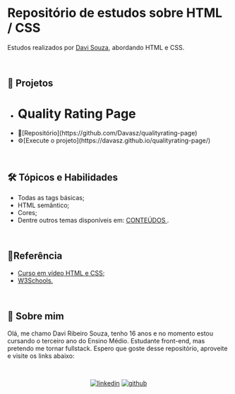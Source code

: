 # Repositório de estudos sobre HTML / CSS

Estudos realizados por [Davi Souza](https://github.com/Davasz), abordando HTML e CSS.

<br>

## 🚀 Projetos

- # Quality Rating Page
<ul> 
<li> 🧳[Repositório](https://github.com/Davasz/qualityrating-page)
<li> ⚙️[Execute o projeto](https://davasz.github.io/qualityrating-page/)
</ul>


<br>

## 🛠 Tópicos e Habilidades



<ul> 
 
<li> Todas as tags básicas;
<li> HTML semântico;
<li> Cores;
<li> Dentre outros temas disponíveis em: <a href= https://github.com/gustavoguanabara/html-css/tree/master/aulas-pdf> CONTEÚDOS </a>.
</ul>

<br>

## 📖Referência

<ul>
<li> <a href= https://www.cursoemvideo.com/curso/html5-css3-modulo1/> Curso em vídeo HTML e CSS; </a>
<li> <a href= https://www.w3schools.com> W3Schools. </a>
</ul>

<br>

## 👤 Sobre mim

Olá, me chamo Davi Ribeiro Souza, tenho 16 anos e no momento estou cursando o terceiro ano do Ensino Médio. Estudante front-end, mas pretendo me tornar fullstack. Espero que goste desse repositório, aproveite e visite os links abaixo: 

<br>

<div align="center"> 

[![linkedin](https://img.shields.io/badge/LinkedIn-0077B5?style=for-the-badge&logo=linkedin&logoColor=white)](https://www.linkedin.com/in/davi-ribeiro-souza-745155246/)   [![github](https://img.shields.io/badge/GitHub-100000?style=for-the-badge&logo=github&logoColor=white)](https://github.com/Davasz)

</div>
